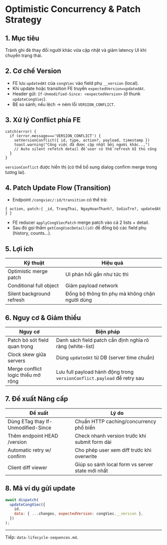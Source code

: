 # Optimistic Concurrency & Patch Strategy

## 1. Mục tiêu

Tránh ghi đè thay đổi người khác vừa cập nhật và giảm latency UI khi chuyển trạng thái.

## 2. Cơ chế Version

- FE lưu `updatedAt` của `congViec` vào field phụ `__version` (local).
- Khi update hoặc transition FE truyền `expectedVersion=updatedAt`.
- Header gửi: `If-Unmodified-Since: <expectedVersion>` (ở thunk `updateCongViec`).
- BE so sánh; nếu lệch -> ném lỗi `VERSION_CONFLICT`.

## 3. Xử lý Conflict phía FE

```
catch(error) {
  if (error.message==='VERSION_CONFLICT') {
    setVersionConflict({ id, type, action?, payload, timestamp })
    toast.warning("Công việc đã được cập nhật bởi người khác...")
    // Auto silent refetch detail để user có thể refresh UI thủ công
  }
}
```

`versionConflict` được hiển thị (có thể bổ sung dialog confirm merge trong tương lai).

## 4. Patch Update Flow (Transition)

- Endpoint `/congviec/:id/transition` có thể trả:

```
{ action, patch:{ _id, TrangThai, NgayHoanThanh?, SoGioTre?, updatedAt } }
```

- FE reducer `applyCongViecPatch` merge patch vào cả 2 lists + detail.
- Sau đó gọi thầm `getCongViecDetail(id)` để đồng bộ các field phụ (history, counts...).

## 5. Lợi ích

| Kỹ thuật                  | Hiệu quả                                       |
| ------------------------- | ---------------------------------------------- |
| Optimistic merge patch    | UI phản hồi gần như tức thì                    |
| Conditional full object   | Giảm payload network                           |
| Silent background refresh | Đồng bộ thông tin phụ mà không chặn người dùng |

## 6. Nguy cơ & Giảm thiểu

| Nguy cơ                            | Biện pháp                                                               |
| ---------------------------------- | ----------------------------------------------------------------------- |
| Patch bỏ sót field quan trọng      | Danh sách field patch cần định nghĩa rõ ràng (white-list)               |
| Clock skew giữa servers            | Dùng `updatedAt` từ DB (server time chuẩn)                              |
| Merge conflict logic thiếu mở rộng | Lưu full payload hành động trong `versionConflict.payload` để retry sau |

## 7. Đề xuất Nâng cấp

| Đề xuất                            | Lý do                                            |
| ---------------------------------- | ------------------------------------------------ |
| Dùng ETag thay If-Unmodified-Since | Chuẩn HTTP caching/concurrency phổ biến          |
| Thêm endpoint HEAD /version        | Check nhanh version trước khi submit form dài    |
| Automatic retry w/ confirm         | Cho phép user xem diff trước khi overwrite       |
| Client diff viewer                 | Giúp so sánh local form vs server state mới nhất |

## 8. Mã ví dụ gửi update

```js
await dispatch(
  updateCongViec({
    id,
    data: { ...changes, expectedVersion: congViec.__version },
  })
);
```

---

Tiếp: `data-lifecycle-sequences.md`.
